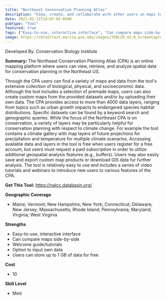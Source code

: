 ```yaml
---
title: "Northeast Conservation Planning Atlas"
description: "View, create, and collaborate with other users on maps to visualize biological, physical, and socio-economic information about the Northeast."
date: 2021-02-11T14:07:03-0500
pubtype: "Tool"
featured: true
tags: ["Easy-to-use, interactive interface", "Can compare maps side-by-side", "Welcome guide/tutorials", "Option to input own data", "Users can store up to 1 GB of data for free"]
image: https://cbtooltest.marisa.psu.edu/images/TOOLID_43.0_ScreenCapture-1.png
---
```

Developed By: Conservation Biology Institute

**Summary:** The Northeast Conservation Planning Atlas (CPA) is an online mapping platform where users can view, retrieve, and analyze spatial data for conservation planning in the Northeast US. 

Through the CPA users can find a variety of  maps and data from the tool's extensive collection of biological, physical, and socioeconomic data. Although the tool includes a selection of premade maps, users can also create custom maps from the provided datasets and/or by uploading their own data. The CPA provides access to more than 4000 data layers, ranging from topics such as urban growth impacts to endangered species habitat distributions. Specific datasets can be found by a keyword search and genographic queries. While the focus of the Northeast CPA is on conservation, a variety of layers may be particularly helpful for conservation planning with respect to climate change. For example the tool contains a climate gallery with map layers of future projections for precipitation and temperature for multiple climate scenarios. Accessing available data and layers in the tool is free when users register for a free account, but users must request a paid subscription in order to utilize additional geospatial analysis features (e.g., buffers). Users may also easily save and export custom map products or download GIS data fur further analysis. The tool is relatively easy to use and includes a series of video tutorials and webinars to introduce new users to various features of the CPA.

__**Get This Tool:**__ https://nalcc.databasin.org/

__**Geographic Coverage**__
- Maine; Vermont; New Hampshire; New York; Connecticut; Delaware; New Jersey; Massachusetts; Rhode Island; Pennsylvania; Maryland; Virginia; West Virginia

__**Strengths**__
-  Easy-to-use, interactive interface
-  Can compare maps side-by-side
-  Welcome guide/tutorials
-  Option to input own data
-  Users can store up to 1 GB of data for free

__**Cost**__
- 10

__**Skill Level**__
- Med
